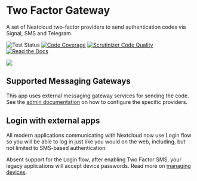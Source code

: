 # Two Factor Gateway

A set of Nextcloud two-factor providers to send authentication codes via Signal, SMS and Telegram.

![Test Status](https://github.com/nextcloud/twofactor_gateway/workflows/PHPUnit/badge.svg?branch=master)
[![Code Coverage](https://scrutinizer-ci.com/g/nextcloud/twofactor_gateway/badges/coverage.png?b=master)](https://scrutinizer-ci.com/g/nextcloud/twofactor_gateway/?branch=master)
[![Scrutinizer Code Quality](https://scrutinizer-ci.com/g/nextcloud/twofactor_gateway/badges/quality-score.png?b=master)](https://scrutinizer-ci.com/g/nextcloud/twofactor_gateway/?branch=master)
[![Read the Docs](https://img.shields.io/readthedocs/nextcloud-twofactor-gateway.svg)](https://nextcloud-twofactor-gateway.readthedocs.io/en/latest/)

![](https://raw.githubusercontent.com/ChristophWurst/twofactor_gateway/ae08ce30abfa866c7c7a486d850d4be07b83d82d/screenshots/challenge.png)

## Supported Messaging Gateways
This app uses external messaging gateway services for sending the code. See the
[admin documentation] on how to configure the specific providers.

## Login with external apps
All modern applications communicating with Nextcloud now use Login flow so you
will be able to log in just like you would on the web, including, but not
limited to SMS-based authentication.

Absent support for the Login flow, after enabling Two Factor SMS, your legacy
applications will accept device passwords. Read more on [managing devices].

[admin documentation]: https://nextcloud-twofactor-gateway.readthedocs.io/en/latest/Admin%20Documentation/
[managing devices]: https://docs.nextcloud.com/server/stable/user_manual/session_management.html#managing-devices
